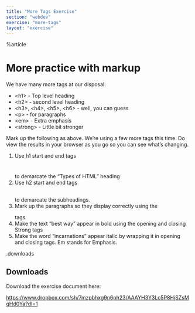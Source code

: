 ```yaml
---
title: "More Tags Exercise"
section: "webdev"
exercise: "more-tags"
layout: "exercise"
---
```



%article



# More practice with markup

We have many more tags at our disposal:

* \<h1> - Top level heading
* \<h2> - second level heading
* \<h3>, \<h4>, \<h5>, \<h6> - well, you can guess
* \<p> - for paragraphs
* \<em> - Extra emphasis
* \<strong> - Little bit stronger

Mark up the following as above. We’re using a few more tags this time. Do view the results in your browser as you go so you can see what’s changing.

1. Use h1 start and end tags <h1> </h1> to demarcate the “Types of HTML” heading
2. Use h2 start and end tags <h2> </h2> to demarcate the subheadings.
3. Mark up the paragraphs so they display correctly using the <p> </p> tags
4. Make the text “best way” appear in bold using the opening and closing Strong tags <strong> </strong>
5. Make the word “incarnations” appear italic by wrapping it in opening and closing <em> </em> tags. Em stands for Emphasis.


.downloads


## Downloads

Download the exercise document here:

<https://www.dropbox.com/sh/7mzpbhxg9n6ph23/AAAYH3Y3Lc5P8HjSZsMqHd0Ya?dl=1>



